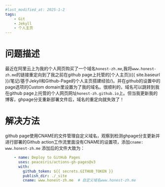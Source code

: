 ```yaml
---
#last_modified_at: 2025-1-2
tags:
    - Git
    - Jekyll
    - 个人主页
---
```


# 问题描述
最近在阿里云上为我的个人网页购买了一个域名`honest-zh.me`,我将`www.honest-zh.me`的链接重定向到了我之前在github page上托管的[个人主页]({{ site.baseurl }}/笔记/基于Jekyll和Github-Page的个人主页搭建经验/)。并在github的设置中的page选项的Custom domain里设置为了我的域名。很顺利的，域名可以跳转到我在github page上托管的个人网页网址`honest-zh.github.io`上。但当我更新我的博客，ghpage分支重新部署文件后，域名的重定向就失效了！
# 解决方法
github page使用CNAME的文件管理自定义域名，观察到检测ghpage分支更新并进行部署的Github action工作流里面没有CNAME的设置项，添加`cname: www.honest-zh.me`
添加后的文件大致为：
```yaml
    - name: Deploy to GitHub Pages
      uses: peaceiris/actions-gh-pages@v3
      with:
        github_token: ${{ secrets.GITHUB_TOKEN }}
        publish_dir: ./_site
        cname: www.honest-zh.me  # 自定义域名www.honest-zh.me
```